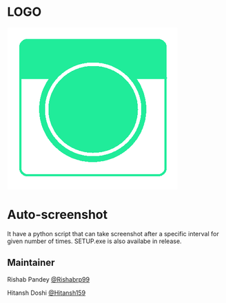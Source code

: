 # LOGO
![LOGO](https://github.com/Hitansh159/Auto-screenshot/blob/main/logo.png)

# Auto-screenshot
It have a python script that can take screenshot after a specific interval for given number of times.
SETUP.exe is also availabe in release.

## Maintainer

Rishab Pandey [@Rishabrp99](https://github.com/Rishabrp99)

Hitansh Doshi [@Hitansh159](https://github.com/Hitansh159)
